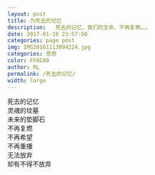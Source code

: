 ```yaml
---  
layout: post  
title: 为死去的记忆  
description:   死去的记忆，我们的生命，不再复燃。。。
date: 2017-01-18 23:57:50  
categories: page post  
img: IMG20161113094224.jpg  
categories: 思想  
color: FF8C00  
author: RL  
permalink: /死去的记忆/  
width: large
---    
```

死去的记忆  
灵魂的坟墓  
未来的垫脚石  
不再复燃  
不再希望  
不再重播  
无法放弃  
却有不得不放弃  
